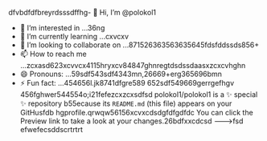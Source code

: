 dfvbdfdfbreyrdsssdffhg- 👋 Hi, I’m @polokol1
- 👀 I’m interested in ...36ng
- 🌱 I’m currently learning ...cxvcxv
- 💞️ I’m looking to collaborate on ...871526363563635645fdsfddssds856+
- 📫 How to reach me ...zcxasd623xcvvcx4115hryxcv84847ghnregtdsdssdaasxzcxcvhghn
- 😄 Pronouns: ...59sdf543sdf4343mn,26669+erg365696bmn
- ⚡ Fun fact: ...454656l.jk8741dfgre589
652sdf549669gerrgefhgv
  456fghwer544554o;i21fefezcxzcxsdfsd
polokol1/polokol1 is a ✨ special ✨ repository b55ecause its `README.md` (this file) appears on your GitHusfdb hgprofile.qrwqw56156xcvxcdsdgfdfgdfdc
You can click the Preview link to take a look at your changes.26bdfxxcdcsd
--->fsd
efwefecsddscrtrtrt
